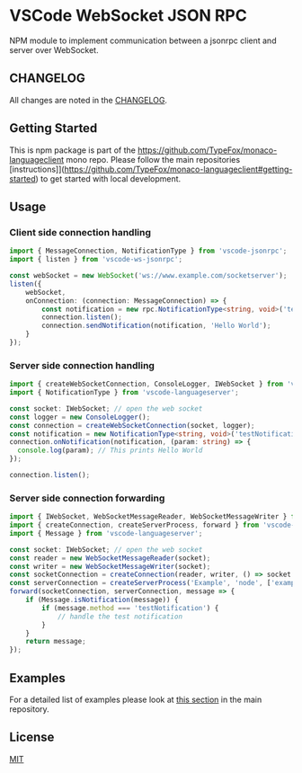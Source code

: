 # VSCode WebSocket JSON RPC

NPM module to implement communication between a jsonrpc client and server over WebSocket.

## CHANGELOG

All changes are noted in the [CHANGELOG](https://github.com/TypeFox/monaco-languageclient/blob/main/packages/vscode-ws-jsonrpc/CHANGELOG.md).

## Getting Started

This is npm package is part of the <https://github.com/TypeFox/monaco-languageclient> mono repo. Please follow the main repositories [instructions]](<https://github.com/TypeFox/monaco-languageclient#getting-started>) to get started with local development.

## Usage

### Client side connection handling

```ts
import { MessageConnection, NotificationType } from 'vscode-jsonrpc';
import { listen } from 'vscode-ws-jsonrpc';

const webSocket = new WebSocket('ws://www.example.com/socketserver');
listen({
    webSocket,
    onConnection: (connection: MessageConnection) => {
        const notification = new rpc.NotificationType<string, void>('testNotification');
        connection.listen();
        connection.sendNotification(notification, 'Hello World');
    }
});
```

### Server side connection handling

```ts
import { createWebSocketConnection, ConsoleLogger, IWebSocket } from 'vscode-ws-jsonrpc';
import { NotificationType } from 'vscode-languageserver';

const socket: IWebSocket; // open the web socket
const logger = new ConsoleLogger();
const connection = createWebSocketConnection(socket, logger);
const notification = new NotificationType<string, void>('testNotification');
connection.onNotification(notification, (param: string) => {
  console.log(param); // This prints Hello World
});

connection.listen();
```

### Server side connection forwarding

```ts
import { IWebSocket, WebSocketMessageReader, WebSocketMessageWriter } from 'vscode-ws-jsonrpc';
import { createConnection, createServerProcess, forward } from 'vscode-ws-jsonrpc/server';
import { Message } from 'vscode-languageserver';

const socket: IWebSocket; // open the web socket
const reader = new WebSocketMessageReader(socket);
const writer = new WebSocketMessageWriter(socket);
const socketConnection = createConnection(reader, writer, () => socket.dispose())
const serverConnection = createServerProcess('Example', 'node', ['example.js']);
forward(socketConnection, serverConnection, message => {
    if (Message.isNotification(message)) {
        if (message.method === 'testNotification') {
            // handle the test notification
        }
    }
    return message;
});
```

## Examples

For a detailed list of examples please look at [this section](<https://github.com/TypeFox/monaco-languageclient#examples-overview>) in the main repository.

## License

[MIT](https://github.com/TypeFox/monaco-languageclient/blob/main/packages/vscode-ws-jsonrpc/LICENSE)
